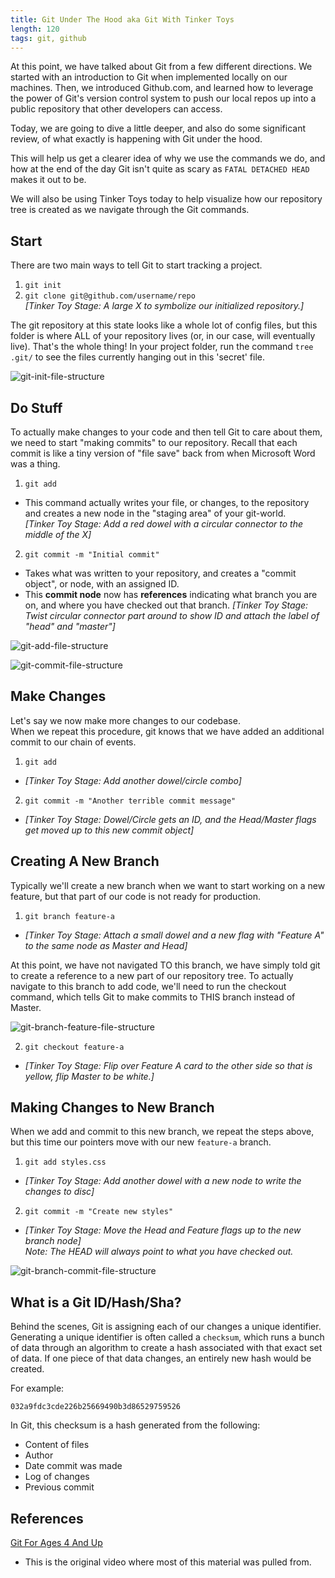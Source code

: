 ```yaml
---
title: Git Under The Hood aka Git With Tinker Toys
length: 120
tags: git, github
---
```


At this point, we have talked about Git from a few different directions. We started with an introduction to Git when implemented locally on our machines. Then, we introduced Github.com, and learned how to leverage the power of Git's version control system to push our local repos up into a public repository that other developers can access.  

Today, we are going to dive a little deeper, and also do some significant review, of what exactly is happening with Git under the hood.

This will help us get a clearer idea of why we use the commands we do, and how at the end of the day Git isn't quite as scary as `FATAL DETACHED HEAD` makes it out to be.  

We will also be using Tinker Toys today to help visualize how our repository tree is created as we navigate through the Git commands.  

## Start
There are two main ways to tell Git to start tracking a project.
1. `git init`  
2. `git clone git@github.com/username/repo`  
*[Tinker Toy Stage: A large X to symbolize our initialized repository.]*  

The git repository at this state looks like a whole lot of config files, but this folder is where ALL of your repository lives (or, in our case, will eventually live). That's the whole thing! In your project folder, run the command `tree .git/` to see the files currently hanging out in this 'secret' file.  

![git-init-file-structure][git-init-file-structure]

## Do Stuff
To actually make changes to your code and then tell Git to care about them, we need to start "making commits" to our repository. Recall that each commit is like a tiny version of "file save" back from when Microsoft Word was a thing.
1. `git add`  
  - This command actually writes your file, or changes, to the repository and creates a new node in the "staging area" of your git-world.  
  *[Tinker Toy Stage: Add a red dowel with a circular connector to the middle of the X]*
2. `git commit -m "Initial commit"`  
  - Takes what was written to your repository, and creates a "commit object", or node, with an assigned ID.  
  - This **commit node** now has **references** indicating what branch you are on, and where you have checked out that branch.
  *[Tinker Toy Stage: Twist circular connector part around to show ID and attach the label of "head" and "master"]*  

![git-add-file-structure][git-add-file-structure]  

![git-commit-file-structure][git-commit-file-structure]


## Make Changes
Let's say we now make more changes to our codebase.  
When we repeat this procedure, git knows that we have added an additional commit to our chain of events.
1. `git add`  
  - *[Tinker Toy Stage: Add another dowel/circle combo]*
2. `git commit -m "Another terrible commit message"`  
  - *[Tinker Toy Stage: Dowel/Circle gets an ID, and the Head/Master flags get moved up to this new commit object]*  


## Creating A New Branch  
Typically we'll create a new branch when we want to start working on a new feature, but that part of our code is not ready for production.

1. `git branch feature-a`  
  - *[Tinker Toy Stage: Attach a small dowel and a new flag with "Feature A" to the same node as Master and Head]*  

At this point, we have not navigated TO this branch, we have simply told git to create a reference to a new part of our repository tree. To actually navigate to this branch to add code, we'll need to run the checkout command, which tells Git to make commits to THIS branch instead of Master.  

![git-branch-feature-file-structure][git-branch-feature-file-structure]

2. `git checkout feature-a`  
  - *[Tinker Toy Stage: Flip over Feature A card to the other side so that is yellow, flip Master to be white.]*  

## Making Changes to New Branch
When we add and commit to this new branch, we repeat the steps above, but this time our pointers move with our new `feature-a` branch.  
1. `git add styles.css`  
  - *[Tinker Toy Stage: Add another dowel with a new node to write the changes to disc]*
2. `git commit -m "Create new styles"`  
  - *[Tinker Toy Stage: Move the Head and Feature flags up to the new branch node]*  
*Note: The HEAD will always point to what you have checked out.*  

![git-branch-commit-file-structure][git-branch-commit-file-structure]  

## What is a Git ID/Hash/Sha?  
Behind the scenes, Git is assigning each of our changes a unique identifier. Generating a unique identifier is often called a `checksum`, which runs a bunch of data through an algorithm to create a hash associated with that exact set of data. If one piece of that data changes, an entirely new hash would be created.  

For example:  
```shell
032a9fdc3cde226b25669490b3d86529759526
```  

In Git, this checksum is a hash generated from the following:  
  - Content of files
  - Author
  - Date commit was made  
  - Log of changes  
  - Previous commit  




<!-- IMAGE FILE REFERENCES -->

[git-init-file-structure]: /assets/images/lessons/git-tinker-toys/tree-init.png
[git-add-file-structure]: /assets/images/lessons/git-tinker-toys/tree-add.png
[git-commit-file-structure]: /assets/images/lessons/git-tinker-toys/tree-commit.png
[git-branch-commit-file-structure]: /assets/images/lessons/git-tinker-toys/tree-branch-commit.png
[git-branch-feature-file-structure]: /assets/images/lessons/git-tinker-toys/tree-branch-feature.png

## References

[Git For Ages 4 And Up](https://www.youtube.com/watch?v=1ffBJ4sVUb4)  
  - This is the original video where most of this material was pulled from.  

